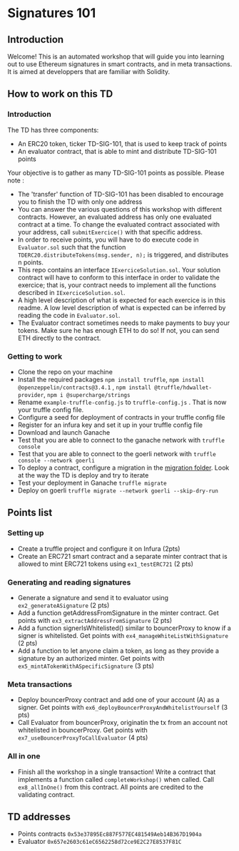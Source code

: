 # Signatures 101

## Introduction
Welcome! This is an automated workshop that will guide you into learning out to use Ethereum signatures in smart contracts, and in meta transactions.
It is aimed at developpers that are familiar with Solidity.

## How to work on this TD
### Introduction
The TD has three components:
- An ERC20 token, ticker TD-SIG-101, that is used to keep track of points 
- An evaluator contract, that is able to mint and distribute TD-SIG-101 points

Your objective is to gather as many TD-SIG-101 points as possible. Please note :
- The 'transfer' function of TD-SIG-101 has been disabled to encourage you to finish the TD with only one address
- You can answer the various questions of this workshop with different contracts. However, an evaluated address has only one evaluated contract at a time. To change the evaluated contract associated with your address, call `submitExercice()`  with that specific address.
- In order to receive points, you will have to do execute code in `Evaluator.sol` such that the function `TDERC20.distributeTokens(msg.sender, n);` is triggered, and distributes n points.
- This repo contains an interface `IExerciceSolution.sol`. Your solution contract will have to conform to this interface in order to validate the exercice; that is, your contract needs to implement all the functions described in `IExerciceSolution.sol`. 
- A high level description of what is expected for each exercice is in this readme. A low level description of what is expected can be inferred by reading the code in `Evaluator.sol`.
- The Evaluator contract sometimes needs to make payments to buy your tokens. Make sure he has enough ETH to do so! If not, you can send ETH directly to the contract.

### Getting to work
- Clone the repo on your machine
- Install the required packages `npm install truffle`, `npm install @openzeppelin/contracts@3.4.1` , `npm install @truffle/hdwallet-provider`, `npm i @supercharge/strings`
- Rename `example-truffle-config.js` to `truffle-config.js` . That is now your truffle config file.
- Configure a seed for deployment of contracts in your truffle config file
- Register for an infura key and set it up in your truffle config file
- Download and launch Ganache
- Test that you are able to connect to the ganache network with `truffle console`
- Test that you are able to connect to the goerli network with `truffle console --network goerli`
- To deploy a contract, configure a migration in the [migration folder](migrations). Look at the way the TD is deploy and try to iterate
- Test your deployment in Ganache `truffle migrate`
- Deploy on goerli `truffle migrate --network goerli --skip-dry-run`


## Points list
### Setting up

- Create a truffle project and configure it on Infura (2pts)
- Create an ERC721 smart contract and a separate minter contract that is allowed to mint ERC721 tokens using `ex1_testERC721` (2 pts)

### Generating and reading signatures
- Generate a signature and send it to evaluator using `ex2_generateASignature` (2 pts)
- Add a function getAddressFromSignature in the minter contract. Get points with `ex3_extractAddressFromSignature` (2 pts)
- Add a function signerIsWhitelisted() similar to bouncerProxy to know if a signer is whitelisted. Get points with `ex4_manageWhiteListWithSignature` (2 pts)
- Add a function to let anyone claim a token, as long as they provide a signature by an authorized minter. Get points with `ex5_mintATokenWithASpecificSignature` (3 pts)

### Meta transactions
- Deploy bouncerProxy contract and add one of your account (A) as a signer. Get points with `ex6_deployBouncerProxyAndWhitelistYourself` (3 pts)
- Call Evaluator from bouncerProxy, originatin the tx from an account not whitelisted in bouncerProxy. Get points with `ex7_useBouncerProxyToCallEvaluator` (4 pts)

### All in one
- Finish all the workshop in a single transaction! Write a contract that implements a function called `completeWorkshop()` when called. Call `ex8_allInOne()` from this contract. All points are credited to the validating contract.

## TD addresses
- Points contracts `0x53e37895Ec887F577EC481549Aeb14B367D1904a`
- Evaluator `0x657e2603c61eC6562258d72ce9E2C27E8537F81C`

